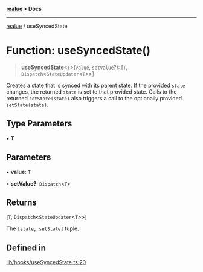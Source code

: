 [**realue**](../README.md) • **Docs**

***

[realue](../README.md) / useSyncedState

# Function: useSyncedState()

> **useSyncedState**\<`T`\>(`value`, `setValue`?): [`T`, `Dispatch`\<`StateUpdater`\<`T`\>\>]

Creates a state that is synced with its parent state.
If the provided `state` changes, the returned `state` is set to that provided state.
Calls to the returned `setState(state)` also triggers a call to the optionally provided `setState(state)`.

## Type Parameters

• **T**

## Parameters

• **value**: `T`

• **setValue?**: `Dispatch`\<`T`\>

## Returns

[`T`, `Dispatch`\<`StateUpdater`\<`T`\>\>]

The `[state, setState]` tuple.

## Defined in

[lib/hooks/useSyncedState.ts:20](https://github.com/nevoland/realue/blob/02eadad2b1348179ffb758c002c1a34797a6b7aa/lib/hooks/useSyncedState.ts#L20)
